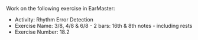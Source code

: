 Work on the following exercise in EarMaster:
- Activity: Rhythm Error Detection
- Exercise Name: 3/8, 4/8 & 6/8 - 2 bars: 16th & 8th notes - including rests
- Exercise Number: 18.2
